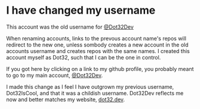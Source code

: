 # I have changed my username

This account was the old username for [@Dot32Dev](https://github.com/Dot32Dev)

When renaming accounts, links to the prevous account name's repos will redirect to the new one, unless sombody creates a new account in the old accounts username and creates repos with the same names. I created this account myself as Dot32, such that I can be the one in control. 

If you got here by clicking on a link to my github profile, you probably meant to go to my main account, [@Dot32Dev](https://github.com/Dot32Dev).

I made this change as I feel I have outgrown my previous username, Dot32IsCool, and that it was a childish username. Dot32Dev reflects me now and better matches my website, [dot32.dev](https://dot32.dev).
